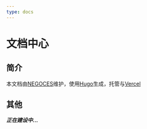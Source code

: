 ```yaml
---
type: docs
---
```


# 文档中心

## 简介

本文档由[NEGOCES](https://github.com/negoces)维护，使用[Hugo](https://gohugo.io/)生成，托管与[Vercel](https://vercel.com/)
 
## 其他

***正在建设中...***

